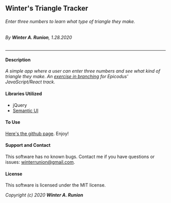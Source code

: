 ## Winter's Triangle Tracker

###### Enter three numbers to learn what type of triangle they make.

###### By _**Winter A. Runion**, 1.28.2020_

___

#### Description
_A simple app where a user can enter three numbers and see what kind of triangle they make. An [exercise in branching](https://www.learnhowtoprogram.com/intro-to-programming-part-time-react-track/jquery-branching-and-looping/practice-triangle-tracker-47ab95ec-f930-4077-a89e-25fcf9e96be3) for Epicodus' JavaScript/React track._ 

#### Libraries Utilized
* jQuery
* [Semantic UI](https://semantic-ui.com/)

#### To Use

[Here's the github page](https://wrunion.github.io/triangle-tracker-e20/). Enjoy!

#### Support and Contact

This software has no known bugs. Contact me if you have questions or issues: winterrunion@gmail.com.

#### License

This software is licensed under the MIT license.


_Copyright (c) 2020 **Winter A. Runion**_
